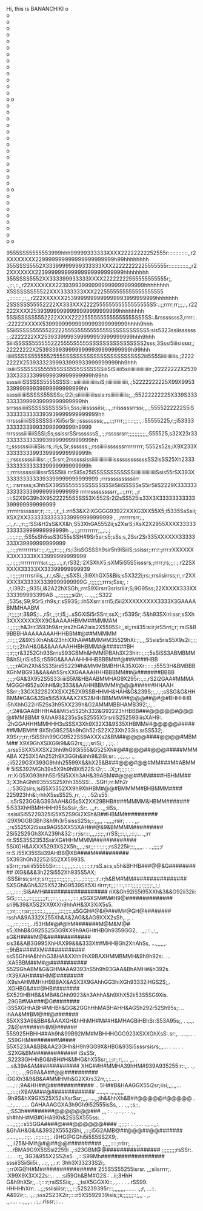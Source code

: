 Hi, this is BANANCHIKI
 o  
 o  
 o    
 o  
 o  
 o  
 o  
 o  
 o  
 o  
 o  
 o  
 o  
 o  
 o 
 o  
 o  
 o    
 o  
 o  
 o  
 o  
 o  
 o  
 o  
 o  
 o  
 o  
 o  
 o 
 o  
 o  
 o  
 o  
 o  
 o  
 o  
 o  
 o
 o

9555SS55555553999hhh99999333333XXXX22222222252555r:::::::::::::,,r2XXXXXXXX229999999999999999999999h99hhhhhhhh
355SSSS5552X33399999999333333XXX22222222225555555r:::::::::::::,,r22XXXXXXX223999999999999999999999999hhhhhhhh
355SSSS5552XX333399933333XXXX22222222555555555555r;,   .,;::,::,,r22XXXXXXX223939939999999999999999999hhhhhhhh
X5SSSSSS55522XXX3333333XXX2225555555555555555555 ,,::::::::,::,,,r222XXXXXX2539999999999999993999999999hhhhhhh
2SSSSSS55552222XX333XXX222255555555555555555S5:.:;;rrrr;rr;;;,:,.r22222XXXX253939999999999999999999999hhhhhhhh
5SSiSSSSS5552222XXXX22225555555555555555SS5SS:.&rsssssss3,rrrr::.;22222XXXXX53999999999999999399999999hhhh9hhh
SSiiSSSSS5555522222555S5555555555SSSSSSSSSSS5:sis5323ssiissssss;.;2222222XX2539339999399999993999999999hhh9hhh
SiiiiSSSSS5555552225555S5555SSSSSSSSSSSSSSSS2sss;3Sssi5iiisisssr,;22222222X25393399399999999939999999999h99hhh
iiiiiiSSSSS5555552555SSSSSSSSSSSSSSSSSSSSSSS2iii5S5Siiiiiiiiiiis.;22222222X25393332399933999933999999999hh9hhh
iisiiiiSSSSSSS55555SSSS5S5SSSSSSSiiiSiSiiiii5siiiiiiiiiiiiiiiiir.;22222222X253933X33333399999939999999999h99hh
ssssiiiiSSSSSS5555SSSSi::siiiiiiiiiiiiiiiisiS;iiiiiiiiiiiiiiiii,.;52222222225X99X995333999999939999999999999hh
ssssiiiiiiiSSSSS55SSSs;i22i;siiiiiiiiiiiiissis:rsiiiiiiiiiiiis;,.;5522222222SX339S33333333999939999999999999hh
srrsssiiiiiSSSSSSSSSSi5ii;Sss;iiiissssiisi;..,,:riisssssrrssi;,,.;5555222222S5iS3333333333393939999999999999hh
rrrsssiiiiiiSSSSSSSirXii5srSr:;issssssss;,,,,:;;rrrr;;;::::;;;:,.:55555225,r;;i53333333333399933999999999h9999
rrrssssiiiiiiiiSSSi;Ss;ssissrSSrssssssS,,:;;rssssrsrr;;;;;;;;;;;,;555525,s32X23r3333333333339939999999999999hh
r;;ssssssiiiiiiiSis:rs;:ri;s,Sr;ssssss:;;rssiiiiiissssssrrrrrrrrr;:5552s52s;iX9X233X3333333399339999999999999h
;;;rsssssssiiiiiisr.:;r,5:srr;2rsssssissiiiiiiiiiiiiiiiiissssssssssssSS2isSS25Xh23333333333333339999999999999h
::;rrrssssssiiiiissr5SS5iiii.r:rSiiSs25iSSSSSSSSSSSSiiiiiiiiiiiiiiiiiSsis55rSX393X3333333333393399999999999999
  ;rrrsssssssssiirr r,;.:rsrrsss;s3hhSX39S5S5555SSSSSSSSSiiSiiiSSSSSsS5irSiiS2229X3333333333333399999999999999
   rrrrrssssssssrr,,.::;rrr; ,;r ;:i:S2X9G39h3X95222255S5SS53Xi552Sr2i2sSS525is33X3X33333333333399999999999999
   ;rrrrrrssssssr;r;.:::,.:,r,,;i.:rri53&X2iXGGGG93922XXXG3XX55X5;i5335SsSsii;XSX2XX33333333333339999999999999
,  .;rrrrrrsrr;.,     ,.:,,r.:,;r:;;:SSi&H2sS&XX&h;S53XhGA5552ii;s2XsrS;iXsX2X2955XXXX33333333333999999999999h
.,.:;;rrrrrrrrr;,,,:,.; ,.;.;,::;;,;5S5sSh5ssS3G55sSSH#9Sr5sr;s5;sSs;s,2Ssr2Sr335XXXXXX33333333X39999999999999
,,,::;;rrrrrrrrsr::;;.r;,;,r::;.;,rs;i3isSGSSSh9sir5h9iSiiiS;ssissr;:rr:r:;rrr:rXXXXXXX3XX3333XX33999999999999
,,,::;;;;rrrrrrrrrrs:r.:,;;...:,:r;rS32;:2XSXhX5;sXM5iS5S5isssrs;;rrrr;rs;;;::;:r22SXXXXX33333XX33399999999939
.,::;;;;;rrrrrsriiis,.,r.:,sSi.;,;s5XSi.;3i9XhGX5&Bis;s5X322i;rs:;rrsiisirrss;r:,:r2XXXXX3X3333X3339999999999G
,:;;;;;;;rrrs;Sss;, :  .,r,i392:.;;93Si,i&2A22hXSGh;;rrrS9Xirsrr3srisriiir;S;9G95ss;22XXXXX333XX333399993399AB
.,,:;;;;;;;si2ir, ..  .,,,;;S322 ,;535s;S9;95r5;rh9s;r:sS93S;::ih5Xsrr:srri5;i5ii2XXXXXXXXX3333X3GAAAABMMHAABM
,;r;;;;;r;3&9S;:..,rSr,,;;r;i5,;..sSGXiSi5rSSrr;ssX;;:r539Sr;:5&h93SXiri:ssr;sSXh3XXXXXXX3XX9G&AAAAHBMM##MMMAM
.:,;;;;;;h&3rir3593h9&rr;irs2hGA2isis2X5595Si:;,si;;rsii35:s:ir;irS5rri;;r;:rsiS&B9BBBHAAAAAAAAHHHBBM#@##MMMMM
,:::;;;;2&9X5iXhAh&i23hhXXhA##MMM#M35529hXi:;:,,,,S5sis5risS5X9s2ii;;:;;:;,r;:;2hAH&G&&&AAAAAHHBHBMM#@######BH
:;:r;:;r&3252Gh93SrrisS93GBMh&HMM@BAh3X23hir:::,::;5sSiSS3ABMBMMB&hSi;riSis5S;rS59G&&AAAAHHHHBBBBM##@##M###HBB
:,;;;;rAGh2Xh&SS3Sirs5S229#h&MMMBMBHHA35XGXr::::::;i55S3H&BMBBBXGhMBG93&&A&Ah5SrsXXGAAAAHHHBBBMM##@#######BBBB
,;:;;rGA&3X952S5S33iiiiiS5M&HBAABMMHAG9X295r::,::,rS2i2GAA#MMMAMGGGH952siXihH&9i;333&&AAHHBBMMM#@@@######HHAAH
SSrr:;33GX322S2XXSXX252X9SSBHHMH&HAH&G&239S;;,,:,:;sSSG&G&HHBMM#G&G&3Sis5iS5X&A&X2XS2&HHBBMMM##@@@##@#@#BHHHHB
i5hXhhG22iri52Ss3h95XX239h&G2AMMMBBHAMB392:,:, . ,,r;2#&GAABHHHA&&Mi5s5S25h332&G92223hHBBB###@@@@@#@@@@#MMBBM#
9AhA93&235sSsS2555X5rsriiS252593iiisXAH9:.         :2hGGAHHHMMHHH3sSSSX3Xh9X32X3&9S35XHBMM##@@@@@#######MMBM##
9X5hG9S25&h9hGh52rS22X23Xh233is.srSS532;.           X9Sr;r;rr;rSiSShh99GG9522SS9AXXXs2&BM##@@@@####@@@@#MBMM##
X9X9GhXSiXG9i9&&G2rs;;;:;sriSi;: ,.;:;. :            ,srss5SXX5XXSX23hh9hG93i555&G525Xh#@##@@@##@@@#####MMMABA
X253X5Ah252h9X3GGh&iihh9&2i9i:sr:.    ,.;,..,.  .,     .;ii5229G3X393G9hhh25599X&&hX25&B###@@@#@@#MM###M#ABMM#
5iSS392MGh39s5X9h9h9Xi522S:i2r,:.    .:X;;r;;;;::,::    .rr:XiG5XG93hhh5Sr5Si5XXh3AH&39ABM##@@@##MM####HBHMM##
3;:X3hAGhh9355SS25Xhh355SS:..          .SGH;rr:Mh2r      .:;:53G2sirs;isiS5X5352XX9h9XhHBM#@@#BMMMM#BHBMMM####
225923hh&i;rhhX5ssS525.,rr,   .:,       .:52is55:        ..:s5rS23GG&G393AAH&G5s5X2XX29BHB####MMMM&HBMM#######
5i533XhHBMHHHH95SsSsir,;Sr:.    .,,r:. .,,:iiSs,.            :ssisiiSi55229325iS5X52S9Gi2XSh&B##HBMM##########
i29X9GGBGBh3&h9h3r5sissS2Ss;::,,,,, ..,,,,;rsir; .    . .  ,,. ,;rs5525X2i5sss9AG55XX55XAH##@&9&BMMMM#########
2Si52S29Gh3XA239h&32:;:r;isr:::,,,,:;:;:,:rrSS;;::,:,,:::,:..   .,;rr rir.S5S35S2353SsirXG#HHMMMM#############
5SiXGH&AXXX5293XS2X5h;,,.,:sr;;:::::;::;;rsS225ir;:;,,,,,. . ..,;;;;;r rr:S.i55X35SSii39AHBB@XB####M##########
5X393hGh32252iS52XX5993S.    sSrrr;;rsiiiii55555Sir:::::,,,,,,;.,::,:;:::;r,rsS.si:s;s5h&BHHB###@@&G##########
iXG&&&&3h22Si552Xh935S5AX;      iSSSiirss;srr;r;srr;;;;;:::;;;;;:,,;:.,.,::::;;;.;r.:r;h&BM#MM################
SXSGh&Gh&32SX523hG9539SX5Xi       rirrr;r;;;:::::,:::::;;;;;;:;;;;;:,,:,: ,.:,,:::::;Si&AMH###################
riX&Gh92iS5i95XXh&3&&G92ii32ii:        SiS;::::,:,,:::;;;;;;;;r;;;:::,:,,,,,.,,::::,sSGXSM#M#H9@##############
sri9&39&X5S2XX9XXh9hhAH&3X3XiX5s5.         ;;;rr;::;r;sr;;;:;:::,:,,,,,,,,,:::;;;::,s5GGH#@&@###M#@GH@########
rsshA&9A332X255Xh&A&2AG&&AG9XXX2sSh,.             ,.             . ..,,,:::,:::::;,..i53HM#@#@hM#######M@M&M@#
s5;XhhB&G925S25GG9XX9h9AGH#HBGh9359GG2,.                                .,,,:::.,:,,  sG&H####M@&#############
sis3&&AB3G995XhHAX99&&&333X##MHHBGh2XhAhSs,                               ...,,,,,,.  ;;9hB#####XM############
ssSSGhHA&hhhG3&HA&XXhh9hX9BAXHMMBMMH&9h9h92s:.                                  ...    ;XA5BBM##M#@###########
S52SGhABM&G&GHMAAA9393hS5h9h93GAA&BhAMH#&h392s.                                         rX39XAH####HM@########
iX9shAHMMHhH9BBAX&ASX3X9GAhhGG3hiXGh93332iHGS2S;,.                                       ,XGHBG&###@HB########
SX529HBHB&&MB#&Ghh9923&h3AhhA&h9XhX52ii53S5SG9Xis.                                       ,29GB#MA###@G########
i3S5XGHhABH#MHBh&GG&2GGhHhMABHAHH&AGSh292r52Sh95s;:         ..                            ihAA&M#BM@##@#######
S5XXS3A9&BB#&AAAXGH&hHhMH#M##H&MHAGBiHBhSr:S53A95s;,    . .,.,.                           ,2&@#######HM@######
55S925HBHH##Ah9h&99B92MM#MBHHHGGG923XSXXGhXsS:.sr:,.     ....,...   .                     ,S59GHM########M####
S5X523AA&BB&AA23GHh&H9h9GG9X&HBG&93Si5sssrsisrs;,,...   .    ... . .                     .S2XG&BM#############
iSsSSr,     ,S2233GHHhBG&hBH#H&MHG&hX5Ssr;,:;:r;;r:,...   ,,.  .                       ...s&39A&AM############
                     XHG##H#MMHA39hHM#939A935255:r::,,. .,. ,,                  .:::,...,;9G9A&A##@@##########
                       iGGXh3&9&B&A#MMHMh&G2XXrs32rr,:,:....                .   ....,:::;9A&HH##@#############
                  ..         5H##B&HAAGGX55i2sr;iisi;,;.,,...                   .,,::::;rX9AM###@#############
.....,..  .,.,,,,,,            :9h9S&hX9GX525X52sXsrSsr;,,,.                     ...,,;ih&&hhXh&B##@@@@@#@@@@@
. ..,:,.... .....                GAHAAAGGXA3h9Gh9i52555isSs,       .    . .,,:;s;:, ,,;SS3h#########@@@@@@@###
,,, : . .,...,.. .         .,,   sh#hhH#MB#GHA9Xh&2SSSX555ss:.           . ....,;;;;::s55GGA####@###@@@@@@####
;;;:;:: .. ,....      ..,...,,:.  &GhAH&G&A&3932X5552iShi,                       ,:::;i5G2AMB@##@@@##@@#######
,.....,,..,.::;;.    ,::;::::;;,. i9HG@GGhi5i5S5SS2X9;.                          .,,,:i25&HM#@#@##@@##########
,,,,,::::;rrirr;, ,      .,,. ....rBMA9G9X5SSsi2259i                              .,::i23GBM@@################
;;;;;;;;;rsSSr:.  .:..  .   :r;,   3G3&955X2S52is5.                              .,:::S99Mh###################
sssiiSSiiSii5i:,   ..:;, ,,::r:    3hh3X33233S2i;.                                :;rriXG@H#M#################
255S5S55255isrsr. ,,;siisrrrr;.   :X99X9X3XX22s::.. ...                           ;si59Gh&BM#G2S::   ..ii;3HhH
G&h9hXSr;,..:;:::r;rsiSSSis;,.  .,;isiX5GGXXi::,.,.. . .                        ..rSS99.                      
HHHHhXrr:. ..;,;ssiisiiisr;:,,,::;52S239395r:::,,,,,,,,.......    .,;r,     ...::.                            
A&92ir;:, .,,:;sss2S23X2ir;::::r5XS592939isis;;s;;;;;;;::;,,,   .  ,.                                         
,,.....           ...,,,,..  .:;,::rissr;::...                                                                
                                                                                                              
